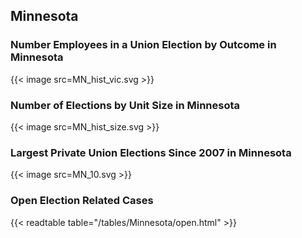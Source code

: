 ##  Minnesota

### Number Employees in a Union Election by Outcome in Minnesota
{{< image src=MN_hist_vic.svg >}}

### Number of Elections by Unit Size in Minnesota
{{< image src=MN_hist_size.svg >}}

### Largest Private Union Elections Since 2007 in Minnesota
{{< image src=MN_10.svg >}}

### Open Election Related Cases
{{< readtable table="/tables/Minnesota/open.html" >}}

